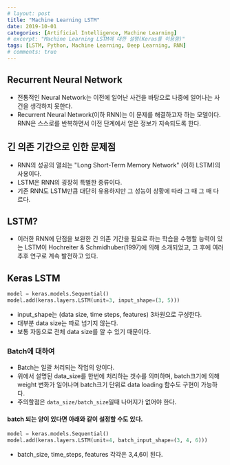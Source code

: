 ```yaml
---
# layout: post
title: "Machine Learning LSTM"
date: 2019-10-01
categories: [Artificial Intelligence, Machine Learning]
# excerpt: "Machine Learning LSTM에 대한 설명(Keras를 이용함)"
tags: [LSTM, Python, Machine Learning, Deep Learning, RNN]
# comments: true
---
```


## Recurrent Neural Network

- 전통적인 Neural Network는 이전에 일어난 사건을 바탕으로 나중에 일어나는 사건을 생각하지 못한다.
- Recurrent Neural Network(이하 RNN)는 이 문제를 해결하고자 하는 모델이다. RNN은 스스로를 반복하면서 이전 단계에서 얻은 정보가 지속되도록 한다.

## 긴 의존 기간으로 인한 문제점

- RNN의 성공의 열쇠는 "Long Short-Term Memory Network" (이하 LSTM)의 사용이다.
- LSTM은 RNN의 굉장히 특별한 종류이다.
- 기존 RNN도 LSTM만큼 대단히 유용하지만 그 성능이 상황에 따라 그 때 그 때 다르다.

## LSTM?

- 이러한 RNN에 단점을 보완한 긴 의존 기간을 필요로 하는 학습을 수행할 능력이 있는 LSTM이 Hochreiter & Schmidhuber(1997)에 의해 소개되었고, 그 후에 여러 추후 연구로 계속 발전하고 있다.

## Keras LSTM

```python
model = keras.models.Sequential()
model.add(keras.layers.LSTM(unit=3, input_shape=(3, 5)))
```

- input_shape는 (data size, time steps, features) 3차원으로 구성한다.
- 대부분 data size는 따로 넘기지 않는다.
- 보통 자동으로 전체 data size를 알 수 있기 때문이다.


### Batch에 대하여

- Batch는 일괄 처리되는 작업의 양이다.
- 위에서 설명된 data_size를 한번에 처리하는 갯수를 의미하며, batch크기에 의해 weight 변화가 일어나며 batch크기 단위로 data loading 함수도 구현이 가능하다.
- 주의할점은 `data_size/batch_size`일때 나머지가 없어야 한다.

#### batch 되는 양이 있다면 아래와 같이 설정할 수도 있다.

```python
model = keras.models.Sequential()
model.add(keras.layers.LSTM(unit=4, batch_input_shape=(3, 4, 6)))
```

- batch_size, time_steps, features 각각은 3,4,6이 된다.
